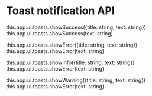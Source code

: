 # Toast notification API

this.app.ui.toasts.showSuccess({title: string, text: string})
this.app.ui.toasts.showSuccess(text: string)

this.app.ui.toasts.showError({title: string, text: string})
this.app.ui.toasts.showError(text: string)

this.app.ui.toasts.showInfo({title: string, text: string})
this.app.ui.toasts.showError(text: string)

this.app.ui.toasts.showWarning({title: string, text: string})
this.app.ui.toasts.showError(text: string)